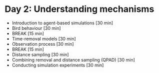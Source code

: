 # Day 2: Understanding mechanisms

- Introduction to agent-based simulations [30 min]
- Bird behaviour [30 min]
- BREAK [15 min]
- Time-removal models [30 min]
- Observation process [30 min]
- BREAK [15 min]
- Distance sampling [30 min]
- Combining removal and distance sampling (QPAD) [30 min]
- Conducting simulation experiments [30 min]
